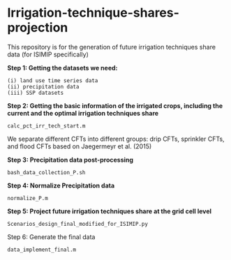 # Irrigation-technique-shares-projection


This repository is for the generation of future irrigation techniques share data (for ISIMIP specifically)

**Step 1: Getting the datasets we need:**

    (i) land use time series data
    (ii) precipitation data 
    (iii) SSP datasets


**Step 2: Getting the basic information of the irrigated crops, including the current and the optimal irrigation techniques share**

    calc_pct_irr_tech_start.m 

We separate different CFTs into different groups: drip CFTs, sprinkler CFTs, and flood CFTs based on Jaegermeyr et al. (2015)

**Step 3: Precipitation data post-processing**

    bash_data_collection_P.sh

**Step 4: Normalize Precipitation data**

    normalize_P.m

**Step 5: Project future irrigation techniques share at the grid cell level**

    Scenarios_design_final_modified_for_ISIMIP.py
    
Step 6: Generate the final data

    data_implement_final.m
